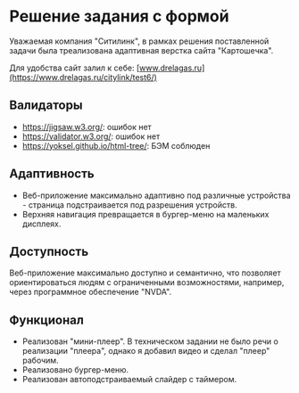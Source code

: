 # Решение задания с формой
Уважаемая компания "Ситилинк", в рамках решения поставленной задачи была треализована адаптивная верстка сайта "Картошечка".

Для удобства сайт залил к себе: [www.drelagas.ru](https://www.drelagas.ru/citylink/test6/)

## Валидаторы
- https://jigsaw.w3.org/: ошибок нет
- https://validator.w3.org/: ошибок нет
- https://yoksel.github.io/html-tree/: БЭМ соблюден

## Адаптивность
- Веб-приложение максимально адаптивно под различные устройства - страница подстраивается под разрешения устройств.
- Верхняя навигация превращается в бургер-меню на маленьких дисплеях.

## Доступность
Веб-приложение максимально доступно и семантично, что позволяет ориентироваться людям с ограниченными возможностями, например, через программное обеспечение "NVDA".

## Функционал
- Реализован "мини-плеер". В техническом задании не было речи о реализации "плеера", однако я добавил видео и сделал "плеер" рабочим.
- Реализовано бургер-меню.
- Реализован автоподстраиваемый слайдер с таймером.